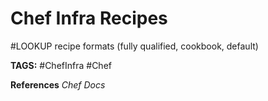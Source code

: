 # Chef Infra Recipes

#LOOKUP recipe formats (fully qualified, cookbook, default)

__TAGS:__
#ChefInfra #Chef

__References__
_Chef Docs_
